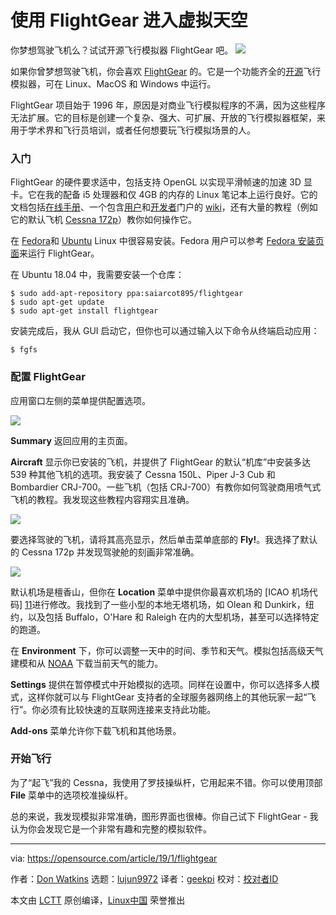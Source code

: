[#]: collector: (lujun9972)
[#]: translator: (geekpi)
[#]: reviewer: ( )
[#]: publisher: ( )
[#]: url: ( )
[#]: subject: (Take to the virtual skies with FlightGear)
[#]: via: (https://opensource.com/article/19/1/flightgear)
[#]: author: (Don Watkins https://opensource.com/users/don-watkins)

使用 FlightGear 进入虚拟天空
======
你梦想驾驶飞机么？试试开源飞行模拟器 FlightGear 吧。
![](https://opensource.com/sites/default/files/styles/image-full-size/public/lead-images/flightgear_cockpit_plane_sky.jpg?itok=LRy0lpOS)

如果你曾梦想驾驶飞机，你会喜欢 [FlightGear][1] 的。它是一个功能齐全的[开源][2]飞行模拟器，可在 Linux、MacOS 和 Windows 中运行。

FlightGear 项目始于 1996 年，原因是对商业飞行模拟程序的不满，因为这些程序无法扩展。它的目标是创建一个复杂、强大、可扩展、开放的飞行模拟器框架，来用于学术界和飞行员培训，或者任何想要玩飞行模拟场景的人。

### 入门

FlightGear 的硬件要求适中，包括支持 OpenGL 以实现平滑帧速的加速 3D 显卡。它在我的配备 i5 处理器和仅 4GB 的内存的 Linux 笔记本上运行良好。它的文档包括[在线手册][3]、一个包含[用户][5]和[开发者][6]门户的 [wiki][4]，还有大量的教程（例如它的默认飞机 [Cessna 172p][7]）教你如何操作它。

在 [Fedora][8]和 [Ubuntu][9] Linux 中很容易安装。Fedora 用户可以参考 [Fedora 安装页面][10]来运行 FlightGear。

在 Ubuntu 18.04 中，我需要安装一个仓库：

```
$ sudo add-apt-repository ppa:saiarcot895/flightgear
$ sudo apt-get update
$ sudo apt-get install flightgear
```

安装完成后，我从 GUI 启动它，但你也可以通过输入以下命令从终端启动应用：

```
$ fgfs
```

### 配置 FlightGear

应用窗口左侧的菜单提供配置选项。

![](https://opensource.com/sites/default/files/uploads/flightgear_menu.png)

**Summary** 返回应用的主页面。

**Aircraft** 显示你已安装的飞机，并提供了 FlightGear 的默认“机库”中安装多达 539 种其他飞机的选项。我安装了 Cessna 150L、Piper J-3 Cub 和 Bombardier CRJ-700。一些飞机（包括 CRJ-700）有教你如何驾驶商用喷气式飞机的教程。我发现这些教程内容翔实且准确。

![](https://opensource.com/sites/default/files/uploads/flightgear_aircraft.png)

要选择驾驶的飞机，请将其高亮显示，然后单击菜单底部的 **Fly!**。我选择了默认的 Cessna 172p 并发现驾驶舱的刻画非常准确。

![](https://opensource.com/sites/default/files/uploads/flightgear_cockpit-view.png)

默认机场是檀香山，但你在 **Location** 菜单中提供你最喜欢机场的 [ICAO 机场代码] [11]进行修改。我找到了一些小型的本地无塔机场，如 Olean 和 Dunkirk，纽约，以及包括 Buffalo，O'Hare 和 Raleigh 在内的大型机场，甚至可以选择特定的跑道。

在 **Environment** 下，你可以调整一天中的时间、季节和天气。模拟包括高级天气建模和从 [NOAA][12] 下载当前天气的能力。

**Settings** 提供在暂停模式中开始模拟的选项。同样在设置中，你可以选择多人模式，这样你就可以与 FlightGear 支持者的全球服务器网络上的其他玩家一起“飞行”。你必须有比较快速的互联网连接来支持此功能。

**Add-ons** 菜单允许你下载飞机和其他场景。

### 开始飞行

为了“起飞”我的 Cessna，我使用了罗技操纵杆，它用起来不错。你可以使用顶部 **File** 菜单中的选项校准操纵杆。

总的来说，我发现模拟非常准确，图形界面也很棒。你自己试下 FlightGear  - 我认为你会发现它是一个非常有趣和完整的模拟软件。

--------------------------------------------------------------------------------

via: https://opensource.com/article/19/1/flightgear

作者：[Don Watkins][a]
选题：[lujun9972][b]
译者：[geekpi](https://github.com/geekpi)
校对：[校对者ID](https://github.com/校对者ID)

本文由 [LCTT](https://github.com/LCTT/TranslateProject) 原创编译，[Linux中国](https://linux.cn/) 荣誉推出

[a]: https://opensource.com/users/don-watkins
[b]: https://github.com/lujun9972
[1]: http://home.flightgear.org/
[2]: http://wiki.flightgear.org/GNU_General_Public_License
[3]: http://flightgear.sourceforge.net/getstart-en/getstart-en.html
[4]: http://wiki.flightgear.org/FlightGear_Wiki
[5]: http://wiki.flightgear.org/Portal:User
[6]: http://wiki.flightgear.org/Portal:Developer
[7]: http://wiki.flightgear.org/Cessna_172P
[8]: http://rpmfind.net/linux/rpm2html/search.php?query=flightgear
[9]: https://launchpad.net/~saiarcot895/+archive/ubuntu/flightgear
[10]: https://apps.fedoraproject.org/packages/FlightGear/
[11]: https://en.wikipedia.org/wiki/ICAO_airport_code
[12]: https://www.noaa.gov/
